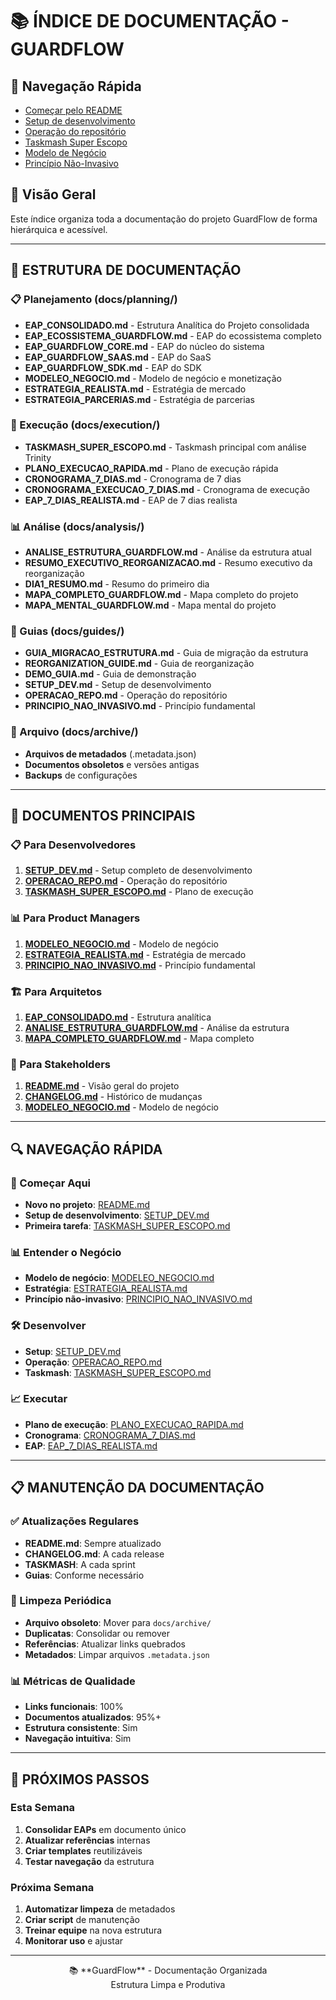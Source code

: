 # 📚 **ÍNDICE DE DOCUMENTAÇÃO - GUARDFLOW**

## 🚦 Navegação Rápida
- [Começar pelo README](../README.md)
- [Setup de desenvolvimento](SETUP_DEV.md)
- [Operação do repositório](OPERACAO_REPO.md)
- [Taskmash Super Escopo](execution/TASKMASH_SUPER_ESCOPO.md)
- [Modelo de Negócio](business/strategy/MODELEO_NEGOCIO.md)
- [Princípio Não-Invasivo](PRINCIPIO_NAO_INVASIVO.md)

## 🎯 **Visão Geral**
Este índice organiza toda a documentação do projeto GuardFlow de forma hierárquica e acessível.

---

## 📁 **ESTRUTURA DE DOCUMENTAÇÃO**

### **📋 Planejamento (docs/planning/)**
- **EAP_CONSOLIDADO.md** - Estrutura Analítica do Projeto consolidada
- **EAP_ECOSSISTEMA_GUARDFLOW.md** - EAP do ecossistema completo
- **EAP_GUARDFLOW_CORE.md** - EAP do núcleo do sistema
- **EAP_GUARDFLOW_SAAS.md** - EAP do SaaS
- **EAP_GUARDFLOW_SDK.md** - EAP do SDK
- **MODELEO_NEGOCIO.md** - Modelo de negócio e monetização
- **ESTRATEGIA_REALISTA.md** - Estratégia de mercado
- **ESTRATEGIA_PARCERIAS.md** - Estratégia de parcerias

### **🚀 Execução (docs/execution/)**
- **TASKMASH_SUPER_ESCOPO.md** - Taskmash principal com análise Trinity
- **PLANO_EXECUCAO_RAPIDA.md** - Plano de execução rápida
- **CRONOGRAMA_7_DIAS.md** - Cronograma de 7 dias
- **CRONOGRAMA_EXECUCAO_7_DIAS.md** - Cronograma de execução
- **EAP_7_DIAS_REALISTA.md** - EAP de 7 dias realista

### **📊 Análise (docs/analysis/)**
- **ANALISE_ESTRUTURA_GUARDFLOW.md** - Análise da estrutura atual
- **RESUMO_EXECUTIVO_REORGANIZACAO.md** - Resumo executivo da reorganização
- **DIA1_RESUMO.md** - Resumo do primeiro dia
- **MAPA_COMPLETO_GUARDFLOW.md** - Mapa completo do projeto
- **MAPA_MENTAL_GUARDFLOW.md** - Mapa mental do projeto

### **📖 Guias (docs/guides/)**
- **GUIA_MIGRACAO_ESTRUTURA.md** - Guia de migração da estrutura
- **REORGANIZATION_GUIDE.md** - Guia de reorganização
- **DEMO_GUIA.md** - Guia de demonstração
- **SETUP_DEV.md** - Setup de desenvolvimento
- **OPERACAO_REPO.md** - Operação do repositório
- **PRINCIPIO_NAO_INVASIVO.md** - Princípio fundamental

### **📁 Arquivo (docs/archive/)**
- **Arquivos de metadados** (.metadata.json)
- **Documentos obsoletos** e versões antigas
- **Backups** de configurações

---

## 🎯 **DOCUMENTOS PRINCIPAIS**

### **📋 Para Desenvolvedores**
1. **[SETUP_DEV.md](SETUP_DEV.md)** - Setup completo de desenvolvimento
2. **[OPERACAO_REPO.md](OPERACAO_REPO.md)** - Operação do repositório
3. **[TASKMASH_SUPER_ESCOPO.md](execution/TASKMASH_SUPER_ESCOPO.md)** - Plano de execução

### **📊 Para Product Managers**
1. **[MODELEO_NEGOCIO.md](business/strategy/MODELEO_NEGOCIO.md)** - Modelo de negócio
2. **[ESTRATEGIA_REALISTA.md](business/strategy/ESTRATEGIA_REALISTA.md)** - Estratégia de mercado
3. **[PRINCIPIO_NAO_INVASIVO.md](PRINCIPIO_NAO_INVASIVO.md)** - Princípio fundamental

### **🏗️ Para Arquitetos**
1. **[EAP_CONSOLIDADO.md](planning/)** - Estrutura analítica
2. **[ANALISE_ESTRUTURA_GUARDFLOW.md](analysis/ANALISE_ESTRUTURA_GUARDFLOW.md)** - Análise da estrutura
3. **[MAPA_COMPLETO_GUARDFLOW.md](technical/backend/MAPA_COMPLETO_GUARDFLOW.md)** - Mapa completo

### **👥 Para Stakeholders**
1. **[README.md](../README.md)** - Visão geral do projeto
2. **[CHANGELOG.md](../CHANGELOG.md)** - Histórico de mudanças
3. **[MODELEO_NEGOCIO.md](business/strategy/MODELEO_NEGOCIO.md)** - Modelo de negócio

---

## 🔍 **NAVEGAÇÃO RÁPIDA**

### **🚀 Começar Aqui**
- **Novo no projeto**: [README.md](../README.md)
- **Setup de desenvolvimento**: [SETUP_DEV.md](SETUP_DEV.md)
- **Primeira tarefa**: [TASKMASH_SUPER_ESCOPO.md](execution/TASKMASH_SUPER_ESCOPO.md)

### **📊 Entender o Negócio**
- **Modelo de negócio**: [MODELEO_NEGOCIO.md](business/strategy/MODELEO_NEGOCIO.md)
- **Estratégia**: [ESTRATEGIA_REALISTA.md](business/strategy/ESTRATEGIA_REALISTA.md)
- **Princípio não-invasivo**: [PRINCIPIO_NAO_INVASIVO.md](PRINCIPIO_NAO_INVASIVO.md)

### **🛠️ Desenvolver**
- **Setup**: [SETUP_DEV.md](SETUP_DEV.md)
- **Operação**: [OPERACAO_REPO.md](OPERACAO_REPO.md)
- **Taskmash**: [TASKMASH_SUPER_ESCOPO.md](execution/TASKMASH_SUPER_ESCOPO.md)

### **📈 Executar**
- **Plano de execução**: [PLANO_EXECUCAO_RAPIDA.md](execution/PLANO_EXECUCAO_RAPIDA.md)
- **Cronograma**: [CRONOGRAMA_7_DIAS.md](execution/CRONOGRAMA_7_DIAS.md)
- **EAP**: [EAP_7_DIAS_REALISTA.md](execution/EAP_7_DIAS_REALISTA.md)

---

## 📋 **MANUTENÇÃO DA DOCUMENTAÇÃO**

### **✅ Atualizações Regulares**
- **README.md**: Sempre atualizado
- **CHANGELOG.md**: A cada release
- **TASKMASH**: A cada sprint
- **Guias**: Conforme necessário

### **🧹 Limpeza Periódica**
- **Arquivo obsoleto**: Mover para `docs/archive/`
- **Duplicatas**: Consolidar ou remover
- **Referências**: Atualizar links quebrados
- **Metadados**: Limpar arquivos `.metadata.json`

### **📊 Métricas de Qualidade**
- **Links funcionais**: 100%
- **Documentos atualizados**: 95%+
- **Estrutura consistente**: Sim
- **Navegação intuitiva**: Sim

---

## 🎯 **PRÓXIMOS PASSOS**

### **Esta Semana**
1. **Consolidar EAPs** em documento único
2. **Atualizar referências** internas
3. **Criar templates** reutilizáveis
4. **Testar navegação** da estrutura

### **Próxima Semana**
1. **Automatizar limpeza** de metadados
2. **Criar script** de manutenção
3. **Treinar equipe** na nova estrutura
4. **Monitorar uso** e ajustar

---

<div align="center">
📚 **GuardFlow** - Documentação Organizada<br/>
Estrutura Limpa e Produtiva
</div>
